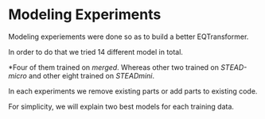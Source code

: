 # Modeling Experiments #
Modeling experiements were done so as to build a better EQTransformer. 

In order to do that we tried 14 different model in total. 

*Four of them trained on _merged_. Whereas other two trained on _STEAD-micro_ and other eight trained on _STEADmini_.

In each experiments we remove existing parts or add parts to existing code.

For simplicity, we will explain two best models for each training data.




